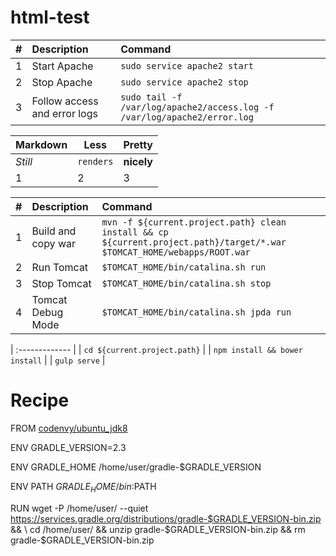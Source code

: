 # html-test
| #       | Description           | Command  |
| :------------- |:-------------| :-----|
| 1      | Start Apache | `sudo service apache2 start` |
| 2      | Stop Apache      |   `sudo service apache2 stop` |
| 3 | Follow access and error logs      |    `sudo tail -f /var/log/apache2/access.log -f /var/log/apache2/error.log` |

Markdown | Less | Pretty
--- | --- | ---
*Still* | `renders` | **nicely**
1 | 2 | 3


| #       | Description           | Command  |
| :------------- |:-------------| :-----|
| 1      | Build and copy war | `mvn -f ${current.project.path} clean install && cp ${current.project.path}/target/*.war $TOMCAT_HOME/webapps/ROOT.war` |
| 2      | Run Tomcat      |   `$TOMCAT_HOME/bin/catalina.sh run` |
| 3 | Stop Tomcat      |    `$TOMCAT_HOME/bin/catalina.sh stop` |
| 4 | Tomcat Debug Mode      |    `$TOMCAT_HOME/bin/catalina.sh jpda run` |

| :------------- |
| `cd ${current.project.path}` |
| `npm install && bower install` |
| `gulp serve` |


# Recipe

FROM [codenvy/ubuntu_jdk8](https://hub.docker.com/r/codenvy/ubuntu_jdk8/) 

ENV GRADLE_VERSION=2.3 

ENV GRADLE_HOME /home/user/gradle-$GRADLE_VERSION 

ENV PATH $GRADLE_HOME/bin:$PATH 

RUN wget -P /home/user/ --quiet https://services.gradle.org/distributions/gradle-$GRADLE_VERSION-bin.zip && \ 
    cd /home/user/ && unzip gradle-$GRADLE_VERSION-bin.zip && rm gradle-$GRADLE_VERSION-bin.zip
